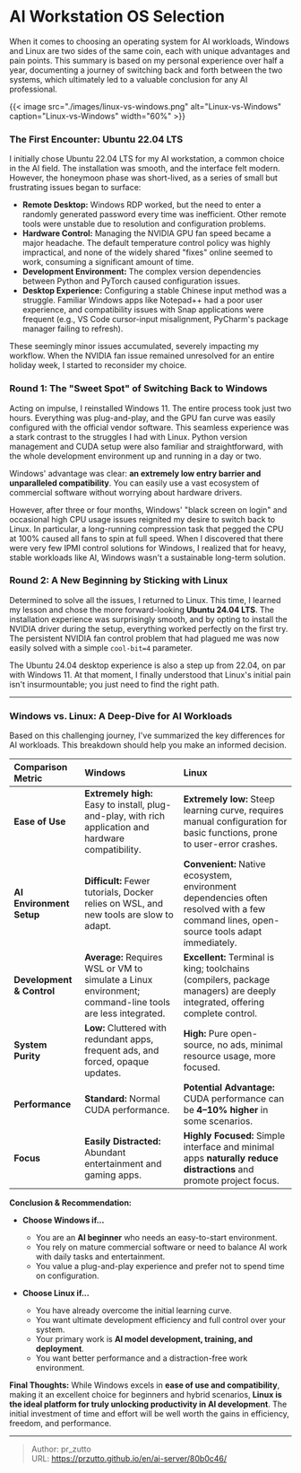 # AI Workstation OS Selection


When it comes to choosing an operating system for AI workloads, Windows and Linux are two sides of the same coin, each with unique advantages and pain points. This summary is based on my personal experience over half a year, documenting a journey of switching back and forth between the two systems, which ultimately led to a valuable conclusion for any AI professional.

<!--more-->

{{< image src="./images/linux-vs-windows.png" alt="Linux-vs-Windows" caption="Linux-vs-Windows" width="60%" >}}


### The First Encounter: Ubuntu 22.04 LTS

I initially chose Ubuntu 22.04 LTS for my AI workstation, a common choice in the AI field. The installation was smooth, and the interface felt modern. However, the honeymoon phase was short-lived, as a series of small but frustrating issues began to surface:

* **Remote Desktop:** Windows RDP worked, but the need to enter a randomly generated password every time was inefficient. Other remote tools were unstable due to resolution and configuration problems.
* **Hardware Control:** Managing the NVIDIA GPU fan speed became a major headache. The default temperature control policy was highly impractical, and none of the widely shared "fixes" online seemed to work, consuming a significant amount of time.
* **Development Environment:** The complex version dependencies between Python and PyTorch caused configuration issues.
* **Desktop Experience:** Configuring a stable Chinese input method was a struggle. Familiar Windows apps like Notepad++ had a poor user experience, and compatibility issues with Snap applications were frequent (e.g., VS Code cursor-input misalignment, PyCharm's package manager failing to refresh).

These seemingly minor issues accumulated, severely impacting my workflow. When the NVIDIA fan issue remained unresolved for an entire holiday week, I started to reconsider my choice.

### Round 1: The "Sweet Spot" of Switching Back to Windows

Acting on impulse, I reinstalled Windows 11. The entire process took just two hours. Everything was plug-and-play, and the GPU fan curve was easily configured with the official vendor software. This seamless experience was a stark contrast to the struggles I had with Linux. Python version management and CUDA setup were also familiar and straightforward, with the whole development environment up and running in a day or two.

Windows' advantage was clear: **an extremely low entry barrier and unparalleled compatibility**. You can easily use a vast ecosystem of commercial software without worrying about hardware drivers.

However, after three or four months, Windows' "black screen on login" and occasional high CPU usage issues reignited my desire to switch back to Linux. In particular, a long-running compression task that pegged the CPU at 100% caused all fans to spin at full speed. When I discovered that there were very few IPMI control solutions for Windows, I realized that for heavy, stable workloads like AI, Windows wasn't a sustainable long-term solution.

### Round 2: A New Beginning by Sticking with Linux

Determined to solve all the issues, I returned to Linux. This time, I learned my lesson and chose the more forward-looking **Ubuntu 24.04 LTS**. The installation experience was surprisingly smooth, and by opting to install the NVIDIA driver during the setup, everything worked perfectly on the first try. The persistent NVIDIA fan control problem that had plagued me was now easily solved with a simple `cool-bit=4` parameter.

The Ubuntu 24.04 desktop experience is also a step up from 22.04, on par with Windows 11. At that moment, I finally understood that Linux's initial pain isn't insurmountable; you just need to find the right path.

---

### Windows vs. Linux: A Deep-Dive for AI Workloads

Based on this challenging journey, I've summarized the key differences for AI workloads. This breakdown should help you make an informed decision.

| **Comparison Metric** | **Windows** | **Linux** |
| :--- | :--- | :--- |
| **Ease of Use** | **Extremely high:** Easy to install, plug-and-play, with rich application and hardware compatibility. | **Extremely low:** Steep learning curve, requires manual configuration for basic functions, prone to user-error crashes. |
| **AI Environment Setup** | **Difficult:** Fewer tutorials, Docker relies on WSL, and new tools are slow to adapt. | **Convenient:** Native ecosystem, environment dependencies often resolved with a few command lines, open-source tools adapt immediately. |
| **Development & Control** | **Average:** Requires WSL or VM to simulate a Linux environment; command-line tools are less integrated. | **Excellent:** Terminal is king; toolchains (compilers, package managers) are deeply integrated, offering complete control. |
| **System Purity** | **Low:** Cluttered with redundant apps, frequent ads, and forced, opaque updates. | **High:** Pure open-source, no ads, minimal resource usage, more focused. |
| **Performance** | **Standard:** Normal CUDA performance. | **Potential Advantage:** CUDA performance can be **4–10% higher** in some scenarios. |
| **Focus** | **Easily Distracted:** Abundant entertainment and gaming apps. | **Highly Focused:** Simple interface and minimal apps **naturally reduce distractions** and promote project focus. |

**Conclusion & Recommendation:**

* **Choose Windows if...**
    * You are an **AI beginner** who needs an easy-to-start environment.
    * You rely on mature commercial software or need to balance AI work with daily tasks and entertainment.
    * You value a plug-and-play experience and prefer not to spend time on configuration.

* **Choose Linux if...**
    * You have already overcome the initial learning curve.
    * You want ultimate development efficiency and full control over your system.
    * Your primary work is **AI model development, training, and deployment**.
    * You want better performance and a distraction-free work environment.

**Final Thoughts:** While Windows excels in **ease of use and compatibility**, making it an excellent choice for beginners and hybrid scenarios, **Linux is the ideal platform for truly unlocking productivity in AI development**. The initial investment of time and effort will be well worth the gains in efficiency, freedom, and performance.

---

> Author: pr_zutto  
> URL: https://przutto.github.io/en/ai-server/80b0c46/  

